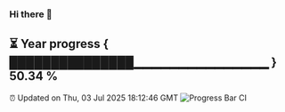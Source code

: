 ### Hi there 👋
⏳ Year progress { ███████████████▁▁▁▁▁▁▁▁▁▁▁▁▁▁▁ } 50.34 %
---
⏰ Updated on Thu, 03 Jul 2025 18:12:46 GMT
![Progress Bar CI](https://github.com/Moyi321/Moyi321/workflows/Progress%20Bar%20CI/badge.svg)
